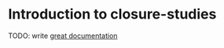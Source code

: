 # Introduction to closure-studies

TODO: write [great documentation](http://jacobian.org/writing/what-to-write/)
